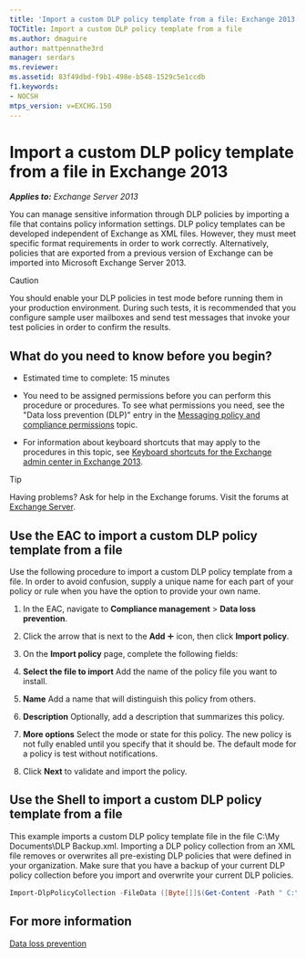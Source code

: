 ```yaml
---
title: 'Import a custom DLP policy template from a file: Exchange 2013 Help'
TOCTitle: Import a custom DLP policy template from a file
ms.author: dmaguire
author: mattpennathe3rd
manager: serdars
ms.reviewer:
ms.assetid: 83f49dbd-f9b1-498e-b548-1529c5e1ccdb
f1.keywords:
- NOCSH
mtps_version: v=EXCHG.150
---
```


# Import a custom DLP policy template from a file in Exchange 2013

_**Applies to:** Exchange Server 2013_

You can manage sensitive information through DLP policies by importing a file that contains policy information settings. DLP policy templates can be developed independent of Exchange as XML files. However, they must meet specific format requirements in order to work correctly. Alternatively, policies that are exported from a previous version of Exchange can be imported into Microsoft Exchange Server 2013.

> [!CAUTION]
> You should enable your DLP policies in test mode before running them in your production environment. During such tests, it is recommended that you configure sample user mailboxes and send test messages that invoke your test policies in order to confirm the results.

## What do you need to know before you begin?

- Estimated time to complete: 15 minutes

- You need to be assigned permissions before you can perform this procedure or procedures. To see what permissions you need, see the "Data loss prevention (DLP)" entry in the [Messaging policy and compliance permissions](messaging-policy-and-compliance-permissions-exchange-2013-help.md) topic.

- For information about keyboard shortcuts that may apply to the procedures in this topic, see [Keyboard shortcuts for the Exchange admin center in Exchange 2013](keyboard-shortcuts-in-the-exchange-admin-center-2013-help.md).

> [!TIP]
> Having problems? Ask for help in the Exchange forums. Visit the forums at [Exchange Server](https://go.microsoft.com/fwlink/p/?linkId=60612).

## Use the EAC to import a custom DLP policy template from a file

Use the following procedure to import a custom DLP policy template from a file. In order to avoid confusion, supply a unique name for each part of your policy or rule when you have the option to provide your own name.

1. In the EAC, navigate to **Compliance management** \> **Data loss prevention**.

2. Click the arrow that is next to the **Add** ![Add Icon](images/ITPro_EAC_AddIcon.gif) icon, then click **Import policy**.

3. On the **Import policy** page, complete the following fields:

1. **Select the file to import** Add the name of the policy file you want to install.

2. **Name** Add a name that will distinguish this policy from others.

3. **Description** Optionally, add a description that summarizes this policy.

4. **More options** Select the mode or state for this policy. The new policy is not fully enabled until you specify that it should be. The default mode for a policy is test without notifications.

5. Click **Next** to validate and import the policy.

## Use the Shell to import a custom DLP policy template from a file

This example imports a custom DLP policy template file in the file C:\My Documents\DLP Backup.xml. Importing a DLP policy collection from an XML file removes or overwrites all pre-existing DLP policies that were defined in your organization. Make sure that you have a backup of your current DLP policy collection before you import and overwrite your current DLP policies.

```powershell
Import-DlpPolicyCollection -FileData ([Byte[]]$(Get-Content -Path " C:\My Documents\DLP Backup.xml " -Encoding Byte -ReadCount 0))
```

## For more information

[Data loss prevention](data-loss-prevention-exchange-2013-help.md)
